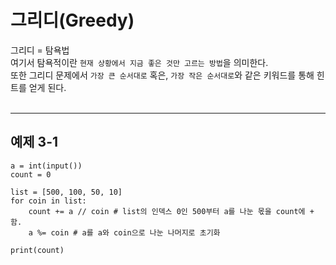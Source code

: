 # 그리디(Greedy)

그리디 = 탐욕법<br>
여기서 탐욕적이란 `현재 상황에서 지금 좋은 것만 고르는 방법`을 의미한다.<br>
또한 그리디 문제에서 `가장 큰 순서대로` 혹은, `가장 작은 순서대로`와 같은 키워드를 통해 힌트를 얻게 된다.<br><br>

--- 

## 예제 3-1
```
a = int(input())
count = 0

list = [500, 100, 50, 10]
for coin in list:
    count += a // coin # list의 인덱스 0인 500부터 a를 나눈 몫을 count에 + 함.
    a %= coin # a를 a와 coin으로 나눈 나머지로 초기화

print(count)
```

